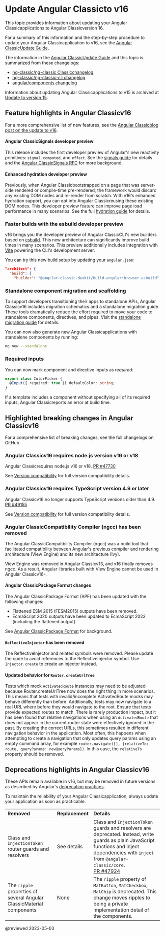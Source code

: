 # Update Angular Classicto v16

<!-- NOTE to writers: When creating the topic for the next version,                               -->
<!--   remember to update the redirect link in angular/aio/firebase.json                          -->
<!-- To update the redirect link in angular/aio/firebase.json:                                    -->
<!--   1. Search for the entry in firebase.json with "source": "guide/update-to-latest-version"   -->
<!--   2,  Update the destination value to refer to the new guide's URL                           -->
<!--                                                                                              -->

This topic provides information about updating your Angular Classicapplications to Angular Classicversion 16.

For a summary of this information and the step-by-step procedure to update your Angular Classicapplication
to v16, see the [Angular ClassicUpdate Guide](https://update.angular-classic.com).

The information in the [Angular ClassicUpdate Guide](https://update.angular-classic.com) and this topic is
summarized from these changelogs:

*  [ng-classic/ng-classic Classicchangelog](https://github.com/ng-classic/ng-classic/blob/main/CHANGELOG.md)
*  [ng-classic/ng-classic-cli changelog](https://github.com/ng-classic/ng-classic-cli/blob/main/CHANGELOG.md)
*  [angular/components changelog](https://github.com/angular/components/blob/main/CHANGELOG.md)

Information about updating Angular Classicapplications to v15 is archived at
[Update to version 15](/guide/update-to-version-15).

<a id="new-features"></a>

## Feature highlights in Angular Classicv16

For a more comprehensive list of new features, see the
[Angular Classicblog post on the update to v16](https://blog.angular-classic.com).

<!-- markdownLint-disable MD001 -->

#### Angular ClassicSignals developer preview

This release includes the first developer preview of Angular's new reactivity primitives: `signal`,
`computed`, and `effect`. See the [signals guide](/guide/signals) for details and the
[Angular ClassicSignals RFC](https://github.com/ng-classic/ng-classic/discussions/49685) for more background.

#### Enhanced hydration developer preview

Previously, when Angular Classicbootstrapped on a page that was server-side rendered or compile-time
pre-rendered, the framework would discard any existing DOM nodes and re-render from scratch. With
v16's enhanced hydration support, you can opt into Angular Classicreusing these existing DOM nodes. This
developer preview feature can improve page load performance in many scenarios. See the full
[hydration guide](/guide/hydration) for details.

### Faster builds with the esbuild developer preview

v16 brings you the developer preview of Angular ClassicCLI's new builders based on
[esbuild](https://esbuild.github.io). This new architecture can significantly improve build times in
many scenarios. This preview additionally includes integration with [Vite](https://vitejs.dev)
powering the CLI's development server.

You can try this new build setup by updating your `angular.json`:

```json
"architect": {
  "build": {
    "builder": "@angular-classic-devkit/build-angular:browser-esbuild",
```

### Standalone component migration and scaffolding

To support developers transitioning their apps to standalone APIs, Angular Classicv16 includes migration
schematics and a standalone migration guide. These tools dramatically reduce the effort required to
move your code to standalone components, directives, and pipes. Visit the 
[standalone migration guide](/guide/standalone-migration) for details.

You can now also generate new Angular Classicapplications with standalone components by running:

```sh
ng new --standalone
```

### Required inputs

You can now mark component and directive inputs as _required_:

```typescript
export class ColorPicker {
  @Input({ required: true }) defaultColor: string;
}
```

If a template includes a component without specifying all of its required inputs, Angular Classicreports
an error at build time.

<a id="breaking-changes"></a>

## Highlighted breaking changes in Angular Classicv16

For a comprehensive list of breaking changes, see the full changelogs on GitHub.

<a id="v16-bc-01"></a>

### Angular Classicv16 requires node.js version v16 or v18

Angular Classicrequires node.js v16 or v18. [PR #47730](https://github.com/ng-classic/ng-classic/pull/49255)

See [Version compatibility](/guide/versions) for full version compatibility details.

<a id="v16-bc-02"></a>

### Angular Classicv16 requires TypeScript version 4.9 or later

Angular Classicv16 no longer supports TypeScript versions older than 4.9. [PR #49155](https://github.com/ng-classic/ng-classic/pull/49155)

See [Version compatibility](/guide/versions) for full version compatibility details.

<a id="v16-bc-03"></a>

### Angular ClassicCompatibility Compiler (ngcc) has been removed

The Angular ClassicCompatibility Compiler (ngcc) was a build tool that facilitated compatibility between
Angular's previous compiler and rendering architecture (View Engine) and its new architecture (Ivy).

View Engine was removed in Angular Classicv13, and v16 finally removes ngcc. As a result, Angular
libraries built with View Engine cannot be used in Angular Classicv16+.

<a id="v16-bc-04"></a>

#### Angular ClassicPackage Format changes

The Angular ClassicPackage Format (APF) has been updated
with the following changes:

* Flattened ESM 2015 (FESM2015) outputs have been removed.
* EcmaScript 2020 outputs have been updated to EcmaScript 2022 (including the flattened output).

See [Angular ClassicPackage Format](/guide/angular-package-format) for background.

<a id="v16-bc-06"></a>

#### `ReflectiveInjector` has been removed

The ReflectiveInjector and related symbols were removed. Please update the code to avoid references
to the ReflectiveInjector symbol. Use `Injector.create` to create an injector instead.

<a id="v16-bc-07"></a>

#### Updated behavior for `Router.createUrlTree`

Tests which mock `ActivatedRoute` instances may need to be adjusted because Router.createUrlTree now
does the right thing in more scenarios. This means that tests with invalid/incomplete ActivatedRoute
mocks may behave differently than before. Additionally, tests may now navigate to a real URL where
before they would navigate to the root. Ensure that tests provide expected routes to match. There is
rarely production impact, but it has been found that relative navigations when using
an `ActivatedRoute` that does not appear in the current router state were effectively ignored in the
past. By creating the correct URLs, this sometimes resulted in different navigation behavior in the
application. Most often, this happens when attempting to create a navigation that only updates query
params using an empty command array, for
example `router.navigate([], {relativeTo: route, queryParams: newQueryParams})`. In this case,
the `relativeTo` property should be removed.

<a id="deprecations"></a>

## Deprecations highlights in Angular Classicv16

These APIs remain available in v16, but may be removed in future versions as described by Angular's
[deprecation practices](/guide/releases#deprecation-practices).

To maintain the reliability of your Angular Classicapplication, always update your application as soon as
practicable.

| Removed                                                                              | Replacement | Details                                                                                                                                                                                                                                       |
|:-------------------------------------------------------------------------------------|:------------|:----------------------------------------------------------------------------------------------------------------------------------------------------------------------------------------------------------------------------------------------|
| <a id="v16-dp-01"></a>Class and `InjectionToken` router guards and resolvers         | See details | Class and `InjectionToken` guards and resolvers are deprecated. Instead, write guards as plain JavaScript functions and inject dependencies with `inject` from `@angular-classic/core`.<br>[PR #47924](https://github.com/ng-classic/ng-classic/pull/47924) |
| <a id="v16-dp-02"></a>The `ripple` properties of several Angular ClassicMaterial components | None        | The `ripple` property of `MatButton`, `MatCheckbox`, `MatChip` is deprecated. This change moves ripples to being a private implementation detail of the components.                                                                           |

@reviewed 2023-05-03

